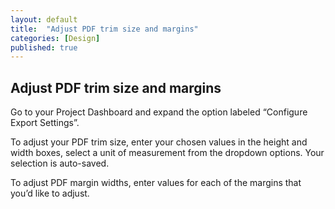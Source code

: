 ```yaml
---
layout: default
title:  "Adjust PDF trim size and margins"
categories: [Design]
published: true
---
```


<section data-type="chapter" class="hsecchapter" data-hederis-type="hsecchapter" id="pIkcwZ4aj"><h1 data-hederis-type="hblkchaptitle" class="hblkchaptitle" id="pWWUVtLPV">Adjust PDF trim size and margins</h1>
    <p class="hblkp" data-hederis-type="hblkp" id="plhDIO7mn">Go to your Project Dashboard and expand the option labeled &#8220;Configure Export Settings&#8221;. </p>
    <p class="hblkp" data-hederis-type="hblkp" id="p1vt8Xh5x">To adjust your PDF trim size, enter your chosen values in the height and width boxes, select a unit of measurement from the dropdown options. Your selection is auto-saved.</p>
    <p class="hblkp" data-hederis-type="hblkp" id="poLVpMFoX">To adjust PDF margin widths, enter values for each of the margins that you&#8217;d like to adjust.</p>
    </section>
    